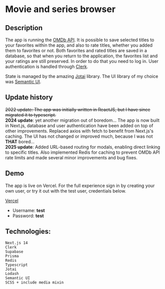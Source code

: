 # Movie and series browser

## Description

The app is running the [OMDb API](http://www.omdbapi.com/). It is possible to save selected titles to your favorites within the app, and also to rate titles, whether you added them to favorites or not.
Both favorites and rated titles are saved in a database, so that when you return to the application, the favorites list and your ratings are still preserved. In order to do that you need to log in. User authentication is handled through [Clerk](https://clerk.com/).

State is managed by the amazing [Jotai](https://jotai.org/) library.
The UI library of my choice was [Semantic UI](https://react.semantic-ui.com/).

## Update history

~~2022 update: The app was initially written in ReactJS, but I have since migrated it to typescript.~~
<br>
**2024 update**: yet another migration out of boredom... The app is now built in Next.js, database and user authentication have been added on top of other improvements. Replaced axios with fetch to benefit from Next.js's caching. The UI has not changed or improved much, because I was not **THAT** bored...
<br>
**2025 update**: Added URL-based routing for modals, enabling direct linking to specific titles. Also implemented Redis for caching to prevent OMDb API rate limits and made several minor improvements and bug fixes.

## Demo

The app is live on Vercel. For the full experience sign in by creating your own user, or try it out with the test user, credentials below.

[Vercel](https://react-movie-browser-seven.vercel.app/)

- Username: **test**
- Password: **test**

## Technologies:

    Next.js 14
    Clerk
    Supabase
    Prisma
    Redis
    Typescript
    Jotai
    Lodash
    Semantic UI
    SCSS + include media mixin
